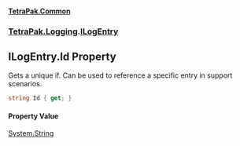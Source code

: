 #### [TetraPak.Common](index.md 'index')
### [TetraPak.Logging](TetraPak_Logging.md 'TetraPak.Logging').[ILogEntry](TetraPak_Logging_ILogEntry.md 'TetraPak.Logging.ILogEntry')
## ILogEntry.Id Property
Gets a unique if. Can be used to reference a specific entry in support scenarios.  
```csharp
string Id { get; }
```
#### Property Value
[System.String](https://docs.microsoft.com/en-us/dotnet/api/System.String 'System.String')
